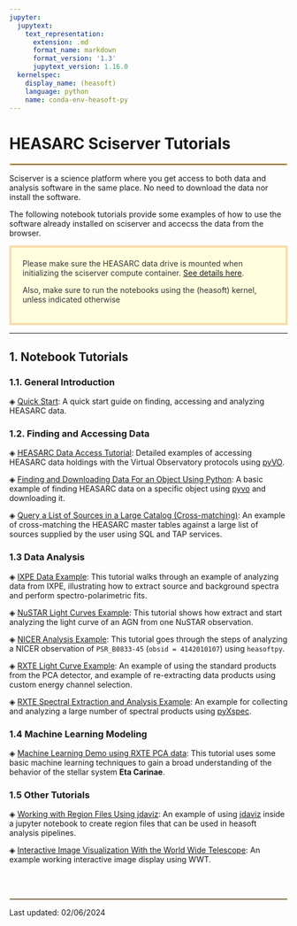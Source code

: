 ```yaml
---
jupyter:
  jupytext:
    text_representation:
      extension: .md
      format_name: markdown
      format_version: '1.3'
      jupytext_version: 1.16.0
  kernelspec:
    display_name: (heasoft)
    language: python
    name: conda-env-heasoft-py
---
```


# HEASARC Sciserver Tutorials
<hr style="border: 2px solid #fadbac" />

Sciserver is a science platform where you get access to both data and analysis software in the same place. No need to download the data nor install the software.

The following notebook tutorials provide some examples of how to use the software already installed on sciserver and accecss the data from the browser. 

<div style='color: #333; background: #ffffdf; padding:20px; border: 4px solid #fadbac'>
Please make sure the HEASARC data drive is mounted when initializing the sciserver compute container. <a href='https://heasarc.gsfc.nasa.gov/docs/sciserver/'>See details here</a>.
<p>Also, make sure to run the notebooks using the (heasoft) kernel, unless indicated otherwise</p>
</div>

---

<!-- #region -->
## 1. Notebook Tutorials

### 1.1. General Introduction

&#9672; [Quick Start](quick-start.md): A quick start guide on finding, accessing and analyzing HEASARC data.

### 1.2. Finding and Accessing Data

&#9672; [HEASARC Data Access Tutorial](data-access.md): Detailed examples of accessing HEASARC data holdings with the Virtual Observatory protocols using [pyVO](https://pyvo.readthedocs.io/en/latest/). 

&#9672; [Finding and Downloading Data For an Object Using Python](data-find-download.md): A basic example of finding HEASARC data on a specific object using [pyvo](https://pyvo.readthedocs.io/en/latest/) and downloading it.

&#9672; [Query a List of Sources in a Large Catalog (Cross-matching)](data-catalog-cross-match.md): An example of cross-matching the HEASARC master tables against a large list of sources supplied by the user using SQL and TAP services.  


### 1.3 Data Analysis

&#9672; [IXPE Data Example](analysis-ixpe-example.md): This tutorial walks through an example of analyzing data from IXPE, illustrating how to extract source and background spectra and perform spectro-polarimetric fits.

&#9672; [NuSTAR Light Curves Example](analysis-nustar-lightcurve.md): This tutorial shows how extract and start analyzing the light curve of an AGN from one NuSTAR observation.

&#9672; [NICER Analysis Example](analysis-nicer-example.md): This tutorial goes through the steps of analyzing a NICER observation of `PSR_B0833-45` (`obsid = 4142010107`) using `heasoftpy`.

&#9672; [RXTE Light Curve Example](analysis-rxte-lightcurve.md): An example of using the standard products from the PCA detector, and example of re-extracting data products using custom energy channel selection.

&#9672; [RXTE Spectral Extraction and Analysis Example](analysis-rxte-spectra.ipynb): An example for collecting and analyzing a large number of spectral products using [pyXspec](https://heasarc.gsfc.nasa.gov/xanadu/xspec/python/html/index.html).

### 1.4 Machine Learning Modeling

&#9672; [Machine Learning Demo using RXTE PCA data](analysis-rxte-ml.md): This tutorial uses some basic machine learning techniques to gain a broad understanding of the behavior of the stellar system **Eta Carinae**.

### 1.5 Other Tutorials

&#9672; [Working with Region Files Using jdaviz](misc-jdaviz-demo.md): An example of using [jdaviz](https://jdaviz.readthedocs.io/en/latest/) inside a jupyter notebook to create region files that can be used in heasoft analysis pipelines. 

&#9672; [Interactive Image Visualization With the World Wide Telescope](misc-wwt-demo.md): An example working interactive image display using WWT.



<!-- #endregion -->

<br />
<br />

<hr style="border: 1px solid #fadbac" />
Last updated: 02/06/2024
